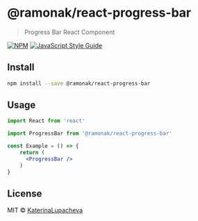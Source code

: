 # @ramonak/react-progress-bar

> Progress Bar React Component

[![NPM](https://img.shields.io/npm/v/@ramonak/react-progress-bar.svg)](https://www.npmjs.com/package/@ramonak/react-progress-bar) [![JavaScript Style Guide](https://img.shields.io/badge/code_style-standard-brightgreen.svg)](https://standardjs.com)

## Install

```bash
npm install --save @ramonak/react-progress-bar
```

## Usage

```jsx
import React from 'react'

import ProgressBar from '@ramonak/react-progress-bar'

const Example = () => {
    return (
      <ProgressBar />
    )
}
```

## License

MIT © [KaterinaLupacheva](https://github.com/KaterinaLupacheva)
